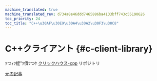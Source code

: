 ```yaml
---
machine_translated: true
machine_translated_rev: d734a8e46ddd7465886ba4133bff743c55190626
toc_priority: 24
toc_title: "C++\u30AF\u30E9\u30A4\u30A2\u30F3\u30C8"
---
```


# C++クライアント {#c-client-library}

ﾂつｨﾂ姪"ﾂ債ﾂつｹ [クリックハウス-cpp](https://github.com/ClickHouse/clickhouse-cpp) リポジトリ

[元の記事](https://clickhouse.tech/docs/en/interfaces/cpp/) <!--hide-->

